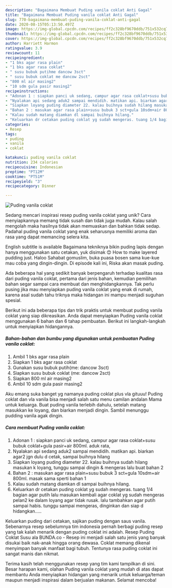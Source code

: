 ```yaml
---
description: "Bagaimana Membuat Puding vanila coklat Anti Gagal"
title: "Bagaimana Membuat Puding vanila coklat Anti Gagal"
slug: 770-bagaimana-membuat-puding-vanila-coklat-anti-gagal
date: 2020-08-15T05:13:50.497Z
image: https://img-global.cpcdn.com/recipes/ff2c328bf9670ddb/751x532cq70/puding-vanila-coklat-foto-resep-utama.jpg
thumbnail: https://img-global.cpcdn.com/recipes/ff2c328bf9670ddb/751x532cq70/puding-vanila-coklat-foto-resep-utama.jpg
cover: https://img-global.cpcdn.com/recipes/ff2c328bf9670ddb/751x532cq70/puding-vanila-coklat-foto-resep-utama.jpg
author: Harriett Harmon
ratingvalue: 3.9
reviewcount: 11
recipeingredient:
- "1 bks agar rasa plain"
- "1 bks agar rasa coklat"
- " susu bubuk putihme dancow 3sct"
- " susu bubuk coklat me dancow 2sct"
- "800 ml air masing2"
- "10 sdm gula pasir masing2"
recipeinstructions:
- "Adonan 1 : siapkan panci uk sedang, campur agar rasa coklat+susu bubuk coklat+gula pasir+air 800ml. aduk rata,"
- "Nyalakan api sedang aduk2 sampai mendidih. matikan api. biarkan agar2 jgn dulu d cetak, sampai buihnya hilang"
- "Siapkan loyang puding diameter 22. kalau buihnya sudah hilang masukan k loyang, tunggu sampai dingin &amp; mengeras lalu buat bahan 2"
- "Bahan 2 : masukan agar rasa plain+susu bubuk 3 sct+gula 10sdm+air 800ml. masak sama sperti bahan 1"
- "Kalau sudah matang diamkan dl sampai buihnya hilang."
- "Keluarkan dr cetakan puding coklat yg sudah mengeras. tuang 1/4 bagian agar putih lalu masukan kembali agar coklat yg sudah mengeras pelan2 ke dalam loyang agar tidak rusak. lalu tambahkan agar putih sampai habis. tunggu sampai mengeras, dinginkan dan siap d hidangkan....."
categories:
- Resep
tags:
- puding
- vanila
- coklat

katakunci: puding vanila coklat 
nutrition: 234 calories
recipecuisine: Indonesian
preptime: "PT12M"
cooktime: "PT51M"
recipeyield: "3"
recipecategory: Dinner

---
```



![Puding vanila coklat](https://img-global.cpcdn.com/recipes/ff2c328bf9670ddb/751x532cq70/puding-vanila-coklat-foto-resep-utama.jpg)

Sedang mencari inspirasi resep puding vanila coklat yang unik? Cara menyiapkannya memang tidak susah dan tidak juga mudah. Kalau salah mengolah maka hasilnya tidak akan memuaskan dan bahkan tidak sedap. Padahal puding vanila coklat yang enak seharusnya memiliki aroma dan rasa yang dapat memancing selera kita.

English subtitle is available Bagaimana tekniknya bikin puding lapis dengan hanya menggunakan satu cetakan, yuk disimak 😊 How to make layered pudding just. Haloo Sahabat gomuslim, buka puasa bosen sama kue-kue mau coba yang dingin-dingin. Di episode kali ini, Riska akan masak puding.

Ada beberapa hal yang sedikit banyak berpengaruh terhadap kualitas rasa dari puding vanila coklat, pertama dari jenis bahan, kemudian pemilihan bahan segar sampai cara membuat dan menghidangkannya. Tak perlu pusing jika mau menyiapkan puding vanila coklat yang enak di rumah, karena asal sudah tahu triknya maka hidangan ini mampu menjadi suguhan spesial.


Berikut ini ada beberapa tips dan trik praktis untuk membuat puding vanila coklat yang siap dikreasikan. Anda dapat menyiapkan Puding vanila coklat menggunakan 6 bahan dan 6 tahap pembuatan. Berikut ini langkah-langkah untuk menyiapkan hidangannya.

<!--inarticleads1-->

##### Bahan-bahan dan bumbu yang digunakan untuk pembuatan Puding vanila coklat:

1. Ambil 1 bks agar rasa plain
1. Siapkan 1 bks agar rasa coklat
1. Gunakan  susu bubuk putih(me: dancow 3sct)
1. Siapkan  susu bubuk coklat (me: dancow 2sct)
1. Siapkan 800 ml air masing2
1. Ambil 10 sdm gula pasir masing2


Aku emang suka banget yg namanya puding coklat plus vla gituuu! Puding coklat dan vla vanila bisa menjadi salah satu menu camilan andalan Mama untuk keluarga. Buat puding vanila terlebih dahulu, setelah matang masukkan ke loyang, dan biarkan menjadi dingin. Sambil menunggu pudding vanila agak dingin. 

<!--inarticleads2-->

##### Cara membuat Puding vanila coklat:

1. Adonan 1 : siapkan panci uk sedang, campur agar rasa coklat+susu bubuk coklat+gula pasir+air 800ml. aduk rata,
1. Nyalakan api sedang aduk2 sampai mendidih. matikan api. biarkan agar2 jgn dulu d cetak, sampai buihnya hilang
1. Siapkan loyang puding diameter 22. kalau buihnya sudah hilang masukan k loyang, tunggu sampai dingin &amp; mengeras lalu buat bahan 2
1. Bahan 2 : masukan agar rasa plain+susu bubuk 3 sct+gula 10sdm+air 800ml. masak sama sperti bahan 1
1. Kalau sudah matang diamkan dl sampai buihnya hilang.
1. Keluarkan dr cetakan puding coklat yg sudah mengeras. tuang 1/4 bagian agar putih lalu masukan kembali agar coklat yg sudah mengeras pelan2 ke dalam loyang agar tidak rusak. lalu tambahkan agar putih sampai habis. tunggu sampai mengeras, dinginkan dan siap d hidangkan.....


Keluarkan puding dari cetakan, sajikan puding dengan saus vanila. Sebenarnya resep sebelumnya tim indonesia pernah berbagi puding resep yang tak kalah menarik dengan puding coklat ini adalah. Resep Puding Coklat Susu ala BUNDA.co - Resep ini menjadi salah satu jenis yang banyak disukai baik nak-anak hingga orang dewasa. Coklat memang dikenal menyimpan banyak manfaat bagi tubuh. Tentunya rasa puding coklat ini sangat manis dan nikmat. 

Terima kasih telah menggunakan resep yang tim kami tampilkan di sini. Besar harapan kami, olahan Puding vanila coklat yang mudah di atas dapat membantu Anda menyiapkan hidangan yang menarik untuk keluarga/teman maupun menjadi inspirasi dalam berjualan makanan. Selamat mencoba!
